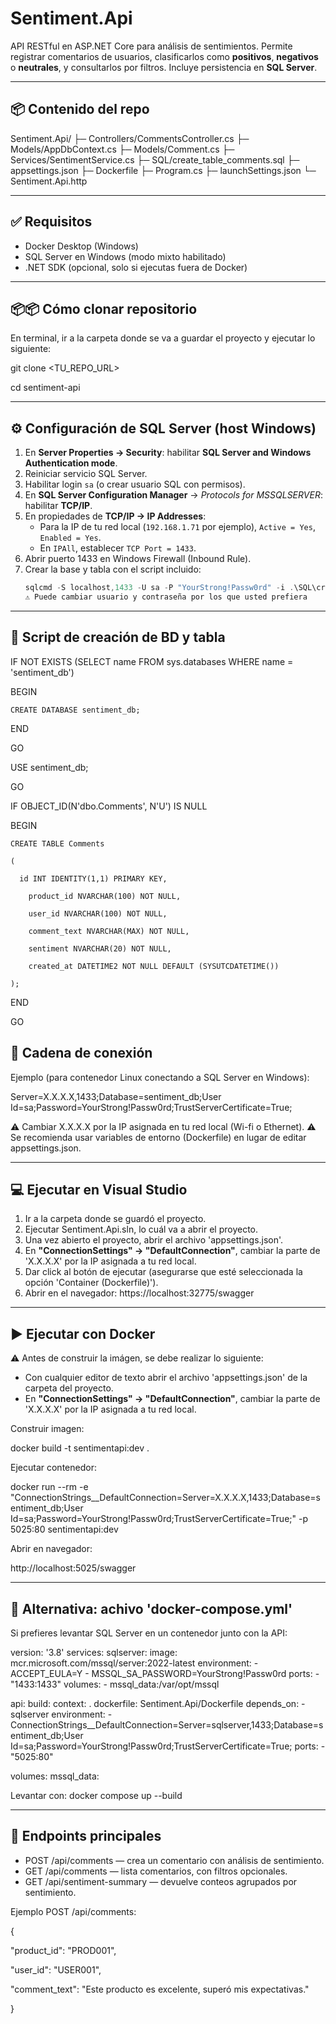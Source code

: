 # Sentiment.Api

API RESTful en ASP.NET Core para análisis de sentimientos. Permite registrar comentarios de usuarios, clasificarlos como **positivos**, **negativos** o **neutrales**, y consultarlos por filtros. Incluye persistencia en **SQL Server**.

---

## 📦 Contenido del repo
Sentiment.Api/
├─ Controllers/CommentsController.cs
├─ Models/AppDbContext.cs
├─ Models/Comment.cs
├─ Services/SentimentService.cs
├─ SQL/create_table_comments.sql
├─ appsettings.json
├─ Dockerfile
├─ Program.cs
├─ launchSettings.json
└─ Sentiment.Api.http

---

## ✅ Requisitos
- Docker Desktop (Windows)
- SQL Server en Windows (modo mixto habilitado)
- .NET SDK (opcional, solo si ejecutas fuera de Docker)

---

## 📦📦 Cómo clonar repositorio
En terminal, ir a la carpeta donde se va a guardar el proyecto y ejecutar lo siguiente:

git clone <TU_REPO_URL>

cd sentiment-api

---

## ⚙️ Configuración de SQL Server (host Windows)
1. En **Server Properties → Security**: habilitar **SQL Server and Windows Authentication mode**.  
2. Reiniciar servicio SQL Server.  
3. Habilitar login `sa` (o crear usuario SQL con permisos).  
4. En **SQL Server Configuration Manager** → *Protocols for MSSQLSERVER*: habilitar **TCP/IP**.  
5. En propiedades de **TCP/IP → IP Addresses**:  
   - Para la IP de tu red local (`192.168.1.71` por ejemplo), `Active = Yes`, `Enabled = Yes`.  
   - En `IPAll`, establecer `TCP Port = 1433`.  
6. Abrir puerto 1433 en Windows Firewall (Inbound Rule).  
7. Crear la base y tabla con el script incluido:
   ```powershell
   sqlcmd -S localhost,1433 -U sa -P "YourStrong!Passw0rd" -i .\SQL\create_table_comments.sql
   ⚠️ Puede cambiar usuario y contraseña por los que usted prefiera

---

## 📄 Script de creación de BD y tabla

IF NOT EXISTS (SELECT name FROM sys.databases WHERE name = 'sentiment_db')

BEGIN

	CREATE DATABASE sentiment_db;
 
END

GO

USE sentiment_db;

GO

IF OBJECT_ID(N'dbo.Comments', N'U') IS NULL

BEGIN

	CREATE TABLE Comments
 
	(
 
	  id INT IDENTITY(1,1) PRIMARY KEY,
   
		product_id NVARCHAR(100) NOT NULL,
  
		user_id NVARCHAR(100) NOT NULL,
  
		comment_text NVARCHAR(MAX) NOT NULL,
  
		sentiment NVARCHAR(20) NOT NULL,
  
		created_at DATETIME2 NOT NULL DEFAULT (SYSUTCDATETIME())
  
	);
 
END

GO

## 🔗 Cadena de conexión
Ejemplo (para contenedor Linux conectando a SQL Server en Windows):

Server=X.X.X.X,1433;Database=sentiment_db;User Id=sa;Password=YourStrong!Passw0rd;TrustServerCertificate=True;

⚠️ Cambiar X.X.X.X por la IP asignada en tu red local (Wi-fi o Ethernet).
⚠️ Se recomienda usar variables de entorno (Dockerfile) en lugar de editar appsettings.json.

---

## 💻 Ejecutar en Visual Studio
1. Ir a la carpeta donde se guardó el proyecto.
2. Ejecutar Sentiment.Api.sln, lo cuál va a abrir el proyecto.
3. Una vez abierto el proyecto, abrir el archivo 'appsettings.json'.
4. En **"ConnectionSettings" -> "DefaultConnection"**, cambiar la parte de 'X.X.X.X' por la IP asignada a tu red local.
4. Dar click al botón de ejecutar (asegurarse que esté seleccionada la opción 'Container (Dockerfile)').
6. Abrir en el navegador:  https://localhost:32775/swagger

---

## ▶️ Ejecutar con Docker
⚠️ Antes de construir la imágen, se debe realizar lo siguiente:
- Con cualquier editor de texto abrir el archivo 'appsettings.json' de la carpeta del proyecto.
- En **"ConnectionSettings" -> "DefaultConnection"**, cambiar la parte de 'X.X.X.X' por la IP asignada a tu red local.

Construir imagen:

docker build -t sentimentapi:dev .

Ejecutar contenedor:

docker run --rm -e "ConnectionStrings__DefaultConnection=Server=X.X.X.X,1433;Database=sentiment_db;User Id=sa;Password=YourStrong!Passw0rd;TrustServerCertificate=True;" -p 5025:80 sentimentapi:dev

Abrir en navegador:

http://localhost:5025/swagger

---

## 🐳 Alternativa: achivo 'docker-compose.yml'
Si prefieres levantar SQL Server en un contenedor junto con la API:

version: '3.8'
services:
  sqlserver:
    image: mcr.microsoft.com/mssql/server:2022-latest
    environment:
      - ACCEPT_EULA=Y
      - MSSQL_SA_PASSWORD=YourStrong!Passw0rd
    ports:
      - "1433:1433"
    volumes:
      - mssql_data:/var/opt/mssql

  api:
    build:
      context: .
      dockerfile: Sentiment.Api/Dockerfile
    depends_on:
      - sqlserver
    environment:
      - ConnectionStrings__DefaultConnection=Server=sqlserver,1433;Database=sentiment_db;User Id=sa;Password=YourStrong!Passw0rd;TrustServerCertificate=True;
    ports:
      - "5025:80"

volumes:
  mssql_data:


Levantar con: docker compose up --build

---

## 📡 Endpoints principales
- POST /api/comments — crea un comentario con análisis de sentimiento.
- GET /api/comments — lista comentarios, con filtros opcionales.
- GET /api/sentiment-summary — devuelve conteos agrupados por sentimiento.

Ejemplo POST /api/comments:

{

  "product_id": "PROD001",
  
  "user_id": "USER001",
  
  "comment_text": "Este producto es excelente, superó mis expectativas."
  
}
